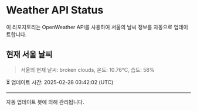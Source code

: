 
# Weather API Status

이 리포지토리는 OpenWeather API를 사용하여 서울의 날씨 정보를 자동으로 업데이트합니다.

## 현재 서울 날씨
> 서울의 현재 날씨: broken clouds, 온도: 10.76°C, 습도: 58%

⏳ 업데이트 시간: 2025-02-28 03:42:02 (UTC)

---
자동 업데이트 봇에 의해 관리됩니다.
